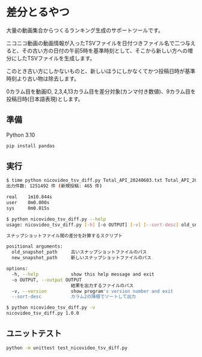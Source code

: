# 差分とるやつ

大量の動画集合からつくるランキング生成のサポートツールです。

ニコニコ動画の動画情報が入ったTSVファイルを日付つきファイル名で二つ与えると、その古い方の日付の午前5時を基準時刻として、そこから新しい方への増分にしたTSVファイルを生成します。

このとき古い方にしかないものと、新しいほうにしかなくてかつ投稿日時が基準時刻より古い物は除去します。

0カラム目を動画ID, 2,3,4,13カラム目を差分対象(カンマ付き数値)、9カラム目を投稿日時(日本語表現)とします。

## 準備

Python 3.10

```bash
pip install pandas
```

## 実行

```bash
$ time python nicovideo_tsv_diff.py Total_API_20240603.txt Total_API_20240610.txt -o temp.tsv --sort-desc
出力件数: 1251492 件 (新規投稿: 465 件)

real    1m10.844s
user    0m0.000s
sys     0m0.015s
```

```bash
$ python nicovideo_tsv_diff.py --help
usage: nicovideo_tsv_diff.py [-h] [-o OUTPUT] [-v] [--sort-desc] old_snapshot_path new_snapshot_path

スナップショットファイル間の差分を計算するスクリプト

positional arguments:
  old_snapshot_path     古いスナップショットファイルのパス
  new_snapshot_path     新しいスナップショットファイルのパス

options:
  -h, --help            show this help message and exit
  -o OUTPUT, --output OUTPUT
                        結果を出力するファイルのパス
  -v, --version         show program's version number and exit
  --sort-desc           カラム2の降順でソートして出力

```

```bash
$ python nicovideo_tsv_diff.py -v
nicovideo_tsv_diff.py 1.0.0
```

## ユニットテスト

```bash
python -m unittest test_nicovideo_tsv_diff.py
```
